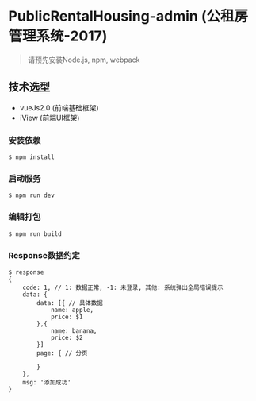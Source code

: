 # PublicRentalHousing-admin (公租房管理系统-2017)
> 请预先安装Node.js, npm, webpack

## 技术选型
* vueJs2.0 (前端基础框架)
* iView (前端UI框架)

### 安装依赖
```
$ npm install
```

### 启动服务
```
$ npm run dev
```
### 编辑打包
```
$ npm run build
```

### Response数据约定
```
$ response
{
	code: 1, // 1: 数据正常, -1: 未登录, 其他: 系统弹出全局错误提示
	data: {
		data: [{ // 具体数据
			name: apple,
			price: $1
		},{
			name: banana,
			price: $2
		}]
		page: { // 分页

		}
	},
	msg: '添加成功'
}
```
